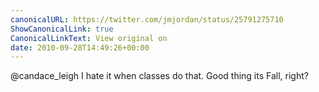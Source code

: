 ```yaml
---
canonicalURL: https://twitter.com/jmjordan/status/25791275710
ShowCanonicalLink: true
CanonicalLinkText: View original on
date: 2010-09-28T14:49:26+00:00
---
```

@candace_leigh I hate it when classes do that. Good thing its Fall, right?